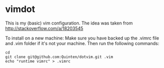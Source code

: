 # vimdot

This is my (basic) vim configuration.
The idea was taken from http://stackoverflow.com/a/18203545

To install on a new machine:
Make sure you have backed up the .vimrc file and .vim folder if it's not your machine.
Then run the following commands:

    cd
    git clone git@github.com:Quinten/dotvim.git .vim
    echo "runtime vimrc" > .vimrc




